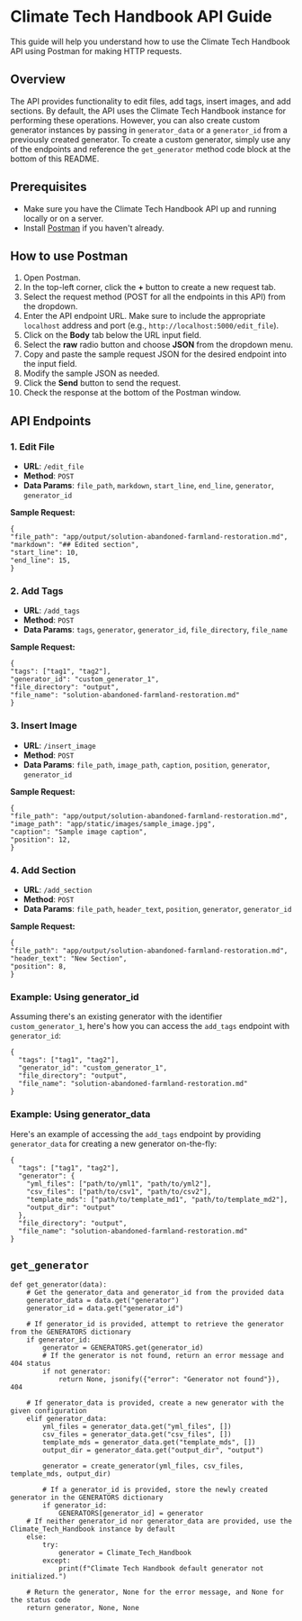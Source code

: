 # Climate Tech Handbook API Guide

This guide will help you understand how to use the Climate Tech Handbook API using Postman for making HTTP requests.

## Overview

The API provides functionality to edit files, add tags, insert images, and add sections. By default, the API uses the Climate Tech Handbook instance for performing these operations. However, you can also create custom generator instances by passing in `generator_data` or a `generator_id` from a previously created generator. To create a custom generator, simply use any of the endpoints and reference the `get_generator` method code block at the bottom of this README.

## Prerequisites

- Make sure you have the Climate Tech Handbook API up and running locally or on a server.
- Install [Postman](https://www.postman.com/downloads/) if you haven't already.

## How to use Postman

1. Open Postman.
2. In the top-left corner, click the **+** button to create a new request tab.
3. Select the request method (POST for all the endpoints in this API) from the dropdown.
4. Enter the API endpoint URL. Make sure to include the appropriate `localhost` address and port (e.g., `http://localhost:5000/edit_file`).
5. Click on the **Body** tab below the URL input field.
6. Select the **raw** radio button and choose **JSON** from the dropdown menu.
7. Copy and paste the sample request JSON for the desired endpoint into the input field.
8. Modify the sample JSON as needed.
9. Click the **Send** button to send the request.
10. Check the response at the bottom of the Postman window.

## API Endpoints

### 1. Edit File

- **URL**: `/edit_file`
- **Method**: `POST`
- **Data Params**: `file_path`, `markdown`, `start_line`, `end_line`, `generator`, `generator_id`

**Sample Request:**

```
{
"file_path": "app/output/solution-abandoned-farmland-restoration.md",
"markdown": "## Edited section",
"start_line": 10,
"end_line": 15,
}
```

### 2. Add Tags

- **URL**: `/add_tags`
- **Method**: `POST`
- **Data Params**: `tags`, `generator`, `generator_id`, `file_directory`, `file_name`

**Sample Request:**

```
{
"tags": ["tag1", "tag2"],
"generator_id": "custom_generator_1",
"file_directory": "output",
"file_name": "solution-abandoned-farmland-restoration.md"
}
```

### 3. Insert Image

- **URL**: `/insert_image`
- **Method**: `POST`
- **Data Params**: `file_path`, `image_path`, `caption`, `position`, `generator`, `generator_id`

**Sample Request:**

```
{
"file_path": "app/output/solution-abandoned-farmland-restoration.md",
"image_path": "app/static/images/sample_image.jpg",
"caption": "Sample image caption",
"position": 12,
}
```

### 4. Add Section

- **URL**: `/add_section`
- **Method**: `POST`
- **Data Params**: `file_path`, `header_text`, `position`, `generator`, `generator_id`

**Sample Request:**

```
{
"file_path": "app/output/solution-abandoned-farmland-restoration.md",
"header_text": "New Section",
"position": 8,
}
```

### Example: Using generator_id

Assuming there's an existing generator with the identifier `custom_generator_1`, here's how you can access the `add_tags` endpoint with `generator_id`:

```
{
  "tags": ["tag1", "tag2"],
  "generator_id": "custom_generator_1",
  "file_directory": "output",
  "file_name": "solution-abandoned-farmland-restoration.md"
}
```

### Example: Using generator_data

Here's an example of accessing the `add_tags` endpoint by providing `generator_data` for creating a new generator on-the-fly:

```
{
  "tags": ["tag1", "tag2"],
  "generator": {
    "yml_files": ["path/to/yml1", "path/to/yml2"],
    "csv_files": ["path/to/csv1", "path/to/csv2"],
    "template_mds": ["path/to/template_md1", "path/to/template_md2"],
    "output_dir": "output"
  },
  "file_directory": "output",
  "file_name": "solution-abandoned-farmland-restoration.md"
}
```

## `get_generator`

```
def get_generator(data):
    # Get the generator_data and generator_id from the provided data
    generator_data = data.get("generator")
    generator_id = data.get("generator_id")

    # If generator_id is provided, attempt to retrieve the generator from the GENERATORS dictionary
    if generator_id:
        generator = GENERATORS.get(generator_id)
        # If the generator is not found, return an error message and 404 status
        if not generator:
            return None, jsonify({"error": "Generator not found"}), 404

    # If generator_data is provided, create a new generator with the given configuration
    elif generator_data:
        yml_files = generator_data.get("yml_files", [])
        csv_files = generator_data.get("csv_files", [])
        template_mds = generator_data.get("template_mds", [])
        output_dir = generator_data.get("output_dir", "output")

        generator = create_generator(yml_files, csv_files, template_mds, output_dir)

        # If a generator_id is provided, store the newly created generator in the GENERATORS dictionary
        if generator_id:
            GENERATORS[generator_id] = generator
    # If neither generator_id nor generator_data are provided, use the Climate_Tech_Handbook instance by default
    else:
        try:
            generator = Climate_Tech_Handbook
        except:
            print(f"Climate Tech Handbook default generator not initialized.")

    # Return the generator, None for the error message, and None for the status code
    return generator, None, None
```
